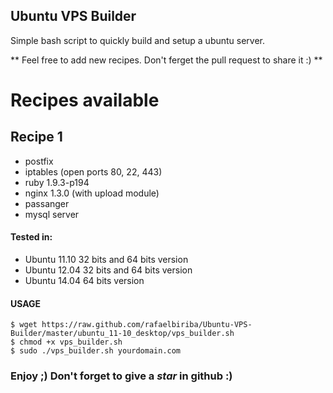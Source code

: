 ## Ubuntu VPS Builder
Simple bash script to quickly build and setup a ubuntu server.

** Feel free to add new recipes. Don't ferget the pull request to share it :) **

# Recipes available
## Recipe 1
- postfix
- iptables (open ports 80, 22, 443)
- ruby 1.9.3-p194
- nginx 1.3.0 (with upload module)
- passanger
- mysql server

#### Tested in:

- Ubuntu 11.10 32 bits and 64 bits version
- Ubuntu 12.04 32 bits and 64 bits version
-  Ubuntu 14.04 64 bits version

#### USAGE
    $ wget https://raw.github.com/rafaelbiriba/Ubuntu-VPS-Builder/master/ubuntu_11-10_desktop/vps_builder.sh
    $ chmod +x vps_builder.sh
    $ sudo ./vps_builder.sh yourdomain.com

### Enjoy ;) Don't forget to give a *star* in github :)
